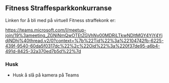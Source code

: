 ## Fitness Straffesparkkonkurranse

Linken for å bli med på virtuell Fitness straffekonk er:

https://teams.microsoft.com/l/meetup-join/19%3ameeting_ZGNiNmQwOTEtZGVhNy00MDRiLTkwNDItMGY4YjY4YjdjNDhj%40thread.v2/0?context=%7b%22Tid%22%3a%22104742fb-6225-439f-9540-60da5f0317dc%22%2c%22Oid%22%3a%220f37de95-a6b4-491d-8425-32a370ed7b5d%22%7d

### Husk

- Husk å slå på kamera på Teams